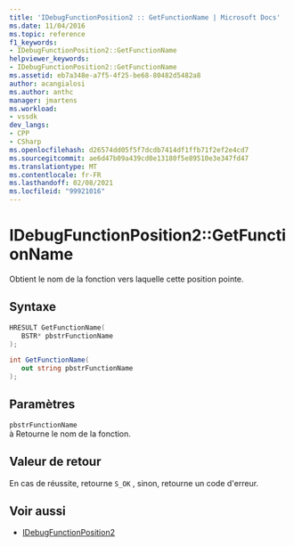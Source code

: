 ```yaml
---
title: 'IDebugFunctionPosition2 :: GetFunctionName | Microsoft Docs'
ms.date: 11/04/2016
ms.topic: reference
f1_keywords:
- IDebugFunctionPosition2::GetFunctionName
helpviewer_keywords:
- IDebugFunctionPosition2::GetFunctionName
ms.assetid: eb7a348e-a7f5-4f25-be68-80482d5482a8
author: acangialosi
ms.author: anthc
manager: jmartens
ms.workload:
- vssdk
dev_langs:
- CPP
- CSharp
ms.openlocfilehash: d26574dd05f5f7dcdb7414df1ffb71f2ef2e4cd7
ms.sourcegitcommit: ae6d47b09a439cd0e13180f5e89510e3e347fd47
ms.translationtype: MT
ms.contentlocale: fr-FR
ms.lasthandoff: 02/08/2021
ms.locfileid: "99921016"
---
```

# <a name="idebugfunctionposition2getfunctionname"></a>IDebugFunctionPosition2::GetFunctionName
Obtient le nom de la fonction vers laquelle cette position pointe.

## <a name="syntax"></a>Syntaxe

```cpp
HRESULT GetFunctionName( 
   BSTR* pbstrFunctionName
);
```

```csharp
int GetFunctionName(
   out string pbstrFunctionName
);
```

## <a name="parameters"></a>Paramètres
`pbstrFunctionName`\
à Retourne le nom de la fonction.

## <a name="return-value"></a>Valeur de retour
 En cas de réussite, retourne `S_OK` , sinon, retourne un code d'erreur.

## <a name="see-also"></a>Voir aussi
- [IDebugFunctionPosition2](../../../extensibility/debugger/reference/idebugfunctionposition2.md)
